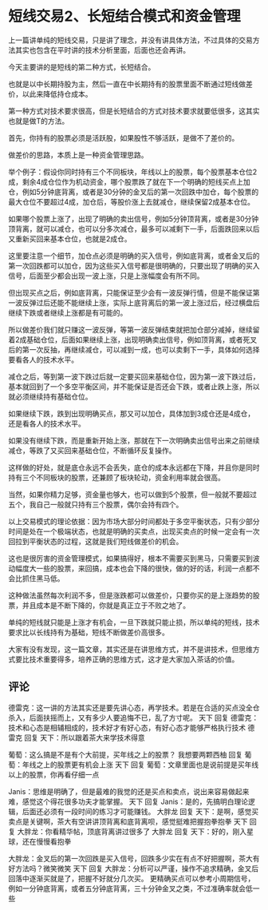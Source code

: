 # 短线交易2、长短结合模式和资金管理
[url]: (https://t.zsxq.com/AauFQFE)

上一篇讲单纯的短线交易，只是讲了理念，并没有讲具体方法，不过具体的交易方法其实也包含在平时讲的技术分析里面，后面也还会再讲。

今天主要讲的是短线的第二种方式，长短结合。

也就是以中长期持股为主，然后一直在中长期持有的股票里面不断通过短线做差价，以此来降低持仓成本。

第一种方式对技术要求很高，但是长短结合的方式对技术要求就要低很多，这其实也就是做T的方法。

首先，你持有的股票必须是活跃股，如果股性不够活跃，是做不了差价的。

做差价的思路，本质上是一种资金管理思路。

举个例子：假设你同时持有三个不同板块，年线以上的股票，每个股票基本仓位2成，剩余4成仓位作为机动资金，哪个股票跌了就在下一个明确的短线买点上加仓，例如5分钟底背离，或者是30分钟的金叉后的第一次回跌中加仓，每个股票的最大仓位不要超过4成，加仓后，等股价涨上去就减仓，继续保留2成基本仓位。

如果哪个股票上涨了，出现了明确的卖出信号，例如5分钟顶背离，或者是30分钟顶背离，就可以减仓，也可以分多次减仓，最多可以减剩下一手，后面跌回来以后又重新买回来基本仓位，也就是2成仓。

这里要注意一个细节，加仓点必须是明确的买入信号，例如底背离，或者金叉后的第一次回跌都可以加仓，因为这些买入信号都是很明确的，只要出现了明确的买入信号，后面至少都会出现一波上涨，只是上涨幅度会有所不同。

但出现买点之后，例如底背离，只能保证至少会有一波反弹行情，但是不能保证第一波反弹过后还能不能继续上涨，实际上底背离后的第一波上涨过后，经过横盘后继续下跌或者继续上涨都是有可能的。

所以做差价我们就只赚这一波反弹，等第一波反弹结束就把加仓部分减掉，继续留着2成基础仓位，后面如果继续上涨，出现明确卖出信号，例如顶背离，或者死叉后的第一次反抽，再继续减仓，可以减到一成，也可以卖剩下一手，具体如何选择要看各人的技术水平。

减仓之后，等到第一波下跌过后就一定要买回来基础仓位，因为第一波下跌过后，基本就回到了一个多空平衡区间，并不能保证是否还会下跌，或者止跌上涨，所以就必须继续持有基础仓位。

如果继续下跌，跌到出现明确买点，那又可以加仓，具体加到3成仓还是4成仓，还是看各人的技术水平。

如果没有继续下跌，而是重新开始上涨，那就在下一次明确卖出信号出来之前继续减仓，等跌了又买回来基础仓位，不断循环反复操作。

这样做的好处，就是底仓永远不会丢失，底仓的成本永远都在下降，并且你是同时持有三个不同板块的股票，还兼顾了板块轮动，资金利用率就会很高。

当然，如果你精力足够，资金量也够大，也可以做到5个股票，但一般就不要超过五个，我自己一般就只持有三个股票，偶尔会持有四个。

以上交易模式的理论依据：因为市场大部分时间都处于多空平衡状态，只有少部分时间是处在一个极端状态，也就是明确的买卖点，出现买卖点的时候一定会有一次回拉到平衡状态的过程，这就是我们短线做差价的机会。

这也是很厉害的资金管理模式，如果搞得好，根本不需要买到黑马，只需要买到波动幅度大一些的股票，来回搞，成本也会下降的很快，做的好的话，利润一点都不会比抓住黑马低。

这种做法虽然每次利润不多，但是涨跌都可以做差价，只要你买的是上涨趋势的股票，并且成本是不断下降的，你就是真正立于不败之地了。

单纯的短线就只能是上涨才有机会，一旦下跌就只能止损，所以单纯的短线，技术要求比以长线持有为基础，短线不断做差价高很多。

大家有没有发现，这一篇文章，其实还是在讲思维方式，并不是讲技术，但思维方式要比技术重要得多，培养正确的思维方式，这才是大家加入茶话的价值。

## 评论
德雷克：这一讲的方法其实还是要先讲心态，再学技术。若是在合适的买点没全仓杀入，后面扶摇而上，又有多少人要追悔不已，乱了方寸呢。
天下 回复 德雷克：技术和心态是相辅相成的，技术好才有好心态，有好心态才能够严格执行技术
德雷克 回复 天下：所以跟着茶大来学技术得意

葡萄：这么搞是不是有个大前提，买年线之上的股票？
我想要两颗西柚 回复 葡萄：年线之上的股票更有机会上涨
天下 回复 葡萄：文章里面也是说前提是买年线以上的股票，你再看仔细一点

Janis：思维是明确了，但是最难的我觉的还是买点和卖点，说出来容易做起来难，感觉这个得花很多功夫才能掌握。
天下 回复 Janis：是的，先搞明白理论逻辑，后面还必须有一段时间的练习才可能赚钱。
大胖龙 回复 天下：是啊，感觉买卖点是关键啊，茶大有空讲讲顶背离和底背离呗，感觉挺难把握抱拳抱拳
天下 回复 大胖龙：你看精华帖，顶底背离讲过很多了
大胖龙 回复 天下：好的，刚入星球，还在慢慢看抱拳

大胖龙：金叉后的第一次回跌是买入信号，回跌多少实在有点不好把握啊，茶大有好方法吗？微笑微笑
天下 回复 大胖龙：分析可以严谨，操作不追求精确，金叉后回落中逐渐买就是了，把握不好就分几次买。
更精确买点可以参考小周期信号，例如一分钟底背离，或者五分钟底背离，三十分钟金叉之类，不过准确率就会低一些
